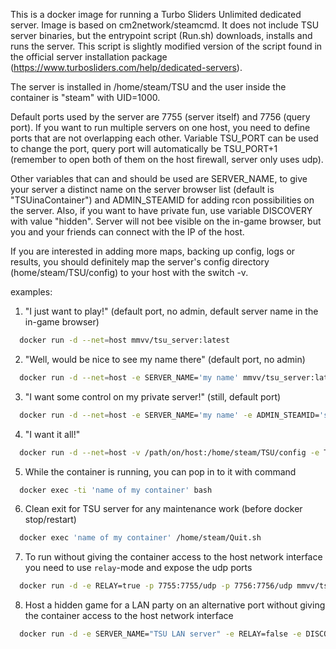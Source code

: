 This is a docker image for running a Turbo Sliders Unlimited dedicated server.
Image is based on cm2network/steamcmd. It does not include TSU server binaries, but the entrypoint script (Run.sh) downloads, installs and runs the server. This script is slightly modified version of the script found in the official server installation package (https://www.turbosliders.com/help/dedicated-servers).

The server is installed in /home/steam/TSU and the user inside the container is "steam" with UID=1000.

Default ports used by the server are 7755 (server itself) and 7756 (query port). If you want to run multiple servers on one host, you need to define ports that are not overlapping each other. Variable TSU_PORT can be used to change the port, query port will automatically be TSU_PORT+1 (remember to open both of them on the host firewall, server only uses udp). 

Other variables that can and should be used are SERVER_NAME, to give your server a distinct name on the server browser list (default is "TSUinaContainer") and ADMIN_STEAMID for adding rcon possibilities on the server. Also, if you want to have private fun, use variable DISCOVERY with value "hidden". Server will not bee visible on the in-game browser, but you and your friends can connect with the IP of the host.

If you are interested in adding more maps, backing up config, logs or results, you should definitely map the server's config directory (home/steam/TSU/config) to your host with the switch -v.

examples:
1) "I just want to play!" (default port, no admin, default server name in the in-game browser)
```sh
  docker run -d --net=host mmvv/tsu_server:latest
```
2) "Well, would be nice to see my name there" (default port, no admin)
```sh
  docker run -d --net=host -e SERVER_NAME='my name' mmvv/tsu_server:latest
```
3) "I want some control on my private server!" (still, default port)
```sh
  docker run -d --net=host -e SERVER_NAME='my name' -e ADMIN_STEAMID='steamid' -e DISCOVERY=hidden mmvv/tsu_server:latest
```
4) "I want it all!"
```sh
  docker run -d --net=host -v /path/on/host:/home/steam/TSU/config -e TSU_PORT=7757 -e SERVER_NAME='my name' -e ADMIN_STEAMID='steamid' --name='name of my container'  mmvv/tsu_server:latest
```
5) While the container is running, you can pop in to it with command
```sh
  docker exec -ti 'name of my container' bash
```
6) Clean exit for TSU server for any maintenance work (before docker stop/restart)
```sh
  docker exec 'name of my container' /home/steam/Quit.sh
```
7) To run without giving the container access to the host network interface you need to use `relay`-mode and expose the udp ports
```sh
  docker run -d -e RELAY=true -p 7755:7755/udp -p 7756:7756/udp mmvv/tsu_server:latest
```
8) Host a hidden game for a LAN party on an alternative port without giving the container access to the host network interface
```sh
  docker run -d -e SERVER_NAME="TSU LAN server" -e RELAY=false -e DISCOVERY=hidden -p 7777:7755/udp -p 7778:7756/udp mmvv/tsu_server:latest
```
